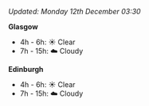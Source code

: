 *Updated: Monday 12th December 03:30*

**Glasgow**

* 4h - 6h: :sunny: Clear
* 7h - 15h: :cloud: Cloudy

**Edinburgh**

* 4h - 6h: :sunny: Clear
* 7h - 15h: :cloud: Cloudy
